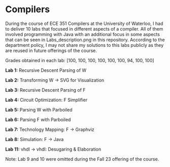 # Compilers
During the course of ECE 351 Compilers at the University of Waterloo, I had to deliver 10 labs that focused in different aspects of a compiler. All of them involved programming with Java with an additional focus in some aspects that can be seen in Labs_description.png in this repository. According to the department policy, I may not share my solutions to this labs publicly as they are reused in future offerings of the course.


Grades obtained in each lab: [100, 100, 100, 100, 100, 100, 94, 100, 100]


**Lab 1:** Recursive Descent Parsing of W


**Lab 2:** Transforming W → SVG for Visualization


**Lab 3:** Recursive Descent Parsing of F


**Lab 4:** Circuit Optimization: F Simplifier


**Lab 5:** Parsing W with Parboiled


**Lab 6:** Parsing F with Parboiled


**Lab 7:** Technology Mapping: F → Graphviz


**Lab 8:** Simulation: F → Java



**Lab 11:** vhdl → vhdl: Desugaring & Elaboration


Note: Lab 9 and 10 were omitted during the Fall 23 offering of the course.

